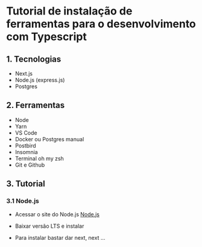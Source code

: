 # Tutorial de instalação de ferramentas para o desenvolvimento com Typescript

## 1. Tecnologias
- Next.js
- Node.js (express.js)
- Postgres

## 2. Ferramentas
- Node
- Yarn
- VS Code
- Docker ou Postgres manual
- Postbird
- Insomnia
- Terminal oh my zsh
- Git e Github

## 3. Tutorial

### 3.1 Node.js

- Acessar o site do Node.js
[Node.js](https://nodejs.org/en/)

- Baixar versão LTS e instalar

- Para instalar bastar dar next, next ...
